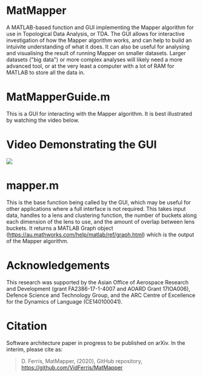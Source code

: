 # MatMapper
A MATLAB-based function and GUI implementing the Mapper algorithm for use in Topological Data Analysis, or TDA. The GUI allows for interactive investigation of how the Mapper algorithm works, and can help to build an intuivite understanding of what it does. It can also be useful for analysing and visualising the result of running Mapper on smaller datasets. Larger datasets ("big data") or more complex analyses will likely need a more advanced tool, or at the very least a computer with a lot of RAM for MATLAB to store all the data in.

# MatMapperGuide.m
This is a GUI for interacting with the Mapper algorithm. It is best illustrated by watching the video below.

# Video Demonstrating the GUI
[![](http://img.youtube.com/vi/J0CJyZ4QTdo/0.jpg)](http://www.youtube.com/watch?v=J0CJyZ4QTdo "")

# mapper.m
This is the base function being called by the GUI, which may be useful for other applications where a full interface is not required. This takes input data, handles to a lens and clustering function, the number of buckets along each dimension of the lens to use, and the amount of overlap between lens buckets. It returns a MATLAB Graph object (https://au.mathworks.com/help/matlab/ref/graph.html) which is the output of the Mapper algorithm.

# Acknowledgements
This research was supported by the Asian Office of Aerospace Research and Development (grant FA2386-17-1-4007 and AOARD Grant 17IOA006), Defence Science and Technology Group, and the ARC Centre of Excellence for the Dynamics of Language (CE140100041).

# Citation
Software architecture paper in progress to be published on arXiv. In the interim, please cite as:
> D. Ferris, MatMapper, (2020), GitHub repository, https://github.com/VidFerris/MatMapper
